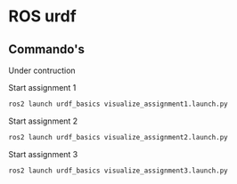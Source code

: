 # ROS urdf
## Commando's
Under contruction

Start assignment 1
```bash
ros2 launch urdf_basics visualize_assignment1.launch.py
```

Start assignment 2
```bash
ros2 launch urdf_basics visualize_assignment2.launch.py
```


Start assignment 3
```bash
ros2 launch urdf_basics visualize_assignment3.launch.py
```

